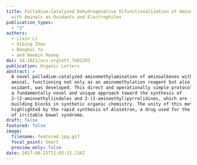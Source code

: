 ```yaml
---
title: Palladium-Catalyzed Dehydrogenative Difunctionalization of Aminoalkenes
  with Aminals as Oxidants and Electrophiles
publication_types:
  - "2"
authors:
  - Lixin Li
  - Xibing Zhou
  - Bangkui Yu
  - and Hanmin Huang
doi: 10.1021/acs.orglett.7b02203
publication: Organic Letters
abstract: >
  A novel palladium-catalyzed aminomethylamination of aminoalkenes with an
  aminal, functioning not only as an aminomethylation reagent but also as an
  oxidant, was developed. This direct and operationally simple protocol provides
  a fundamentally novel and unique approach toward the synthesis of
  2-(2-aminoethyl)indoles and 2-(2-aminoethyl)pyrrolidines, which are important
  building blocks in synthetic organic chemistry. The unity of this method was
  highlighted by the rapid synthesis of Alosetron, a drug used for the treatment
  of irritable bowel syndrome.
draft: false
featured: false
image:
  filename: featured.jpg.gif
  focal_point: Smart
  preview_only: false
date: 2017-08-22T12:03:12.136Z
---
```

